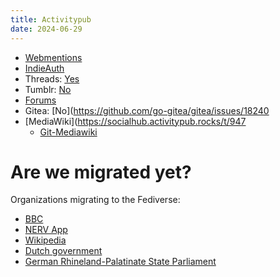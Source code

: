 ```yaml
---
title: Activitypub
date: 2024-06-29
---
```


* [Webmentions](https://indieweb.org/Webmention)
* [IndieAuth](https://indieweb.org/IndieAuth)
* Threads: [Yes](https://engineering.fb.com/2024/03/21/networking-traffic/threads-has-entered-the-fediverse/)
* Tumblr: [No](https://techcrunch.com/2022/11/21/tumblr-to-add-support-for-activitypub-the-social-protocol-powering-mastodon-and-other-apps/)
* [Forums](https://sub.rehab/)
* Gitea: [No](https://github.com/go-gitea/gitea/issues/18240
* [MediaWiki](https://socialhub.activitypub.rocks/t/947
	+ [Git-Mediawiki](https://github.com/Git-Mediawiki/Git-Mediawiki)

# Are we migrated yet?
Organizations migrating to the Fediverse:
* [BBC](https://social.bbc/about)
* [NERV App](https://unseen-japan.com/nerv-app-x-twitter-leaving/)
* [Wikipedia](https://wikis.world/about)
* [Dutch government](https://social.overheid.nl/about)
* [German Rhineland-Palatinate State Parliament](https://social.bund.de/about)
